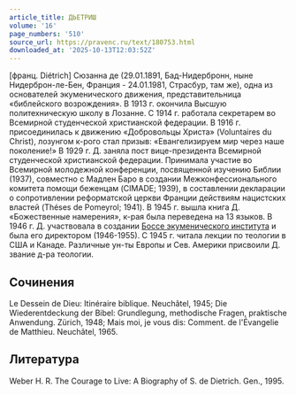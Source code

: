 ```yaml
---
article_title: ДЬЕТРИШ
volume: '16'
page_numbers: '510'
source_url: https://pravenc.ru/text/180753.html
downloaded_at: '2025-10-13T12:03:52Z'
---
```


[франц. Diétrich] Сюзанна де (29.01.1891, Бад-Нидербронн, ныне Нидерброн-ле-Бен, Франция - 24.01.1981, Страсбур, там же), одна из основателей экуменического движения, представительница «библейского возрождения». В 1913 г. окончила Высшую политехническую школу в Лозанне. С 1914 г. работала секретарем во Всемирной студенческой христианской федерации. В 1916 г. присоединилась к движению «Добровольцы Христа» (Voluntaires du Christ), лозунгом к-рого стал призыв: «Евангелизируем мир через наше поколение!» В 1929 г. Д. заняла пост вице-президента Всемирной студенческой христианской федерации. Принимала участие во Всемирной молодежной конференции, посвященной изучению Библии (1937), совместно с Мадлен Баро в создании Межконфессионального комитета помощи беженцам (CIMADE; 1939), в составлении декларации о сопротивлении реформатской церкви Франции действиям нацистских властей (Théses de Pomeyrol; 1941). В 1945 г. вышла книга Д. «Божественные намерения», к-рая была переведена на 13 языков. В 1946 г. Д. участвовала в создании [Боссе экуменического института](<https://pravenc.ru/text/Боссе экуменического института.html>) и была его директором (1946-1955). С 1945 г. читала лекции по теологии в США и Канаде. Различные ун-ты Европы и Сев. Америки присвоили Д. звание д-ра теологии.

## Сочинения

Le Dessein de Dieu: Itinéraire biblique. Neuchâtel, 1945; Die Wiederentdeckung der Bibel: Grundlegung, methodische Fragen, praktische Anwendung. Zürich, 1948; Mais moi, je vous dis: Comment. de l'Évangelie de Matthieu. Neuchâtel, 1965.

## Литература

Weber H. R. The Courage to Live: A Biography of S. de Dietrich. Gen., 1995.
